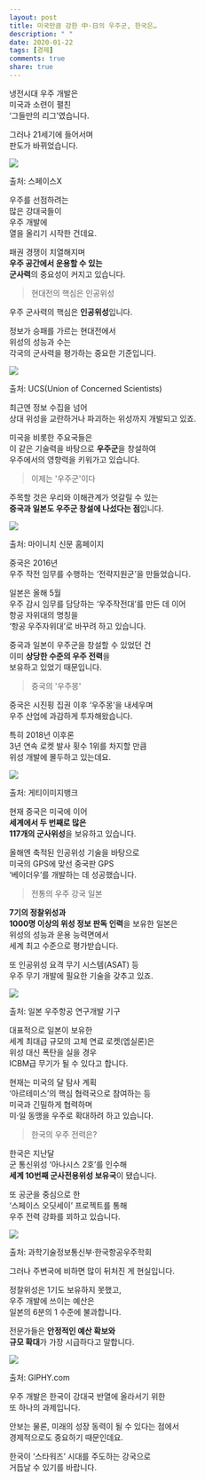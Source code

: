 ```yaml
---
layout: post
title: 미국만큼 강한 中·日의 우주군, 한국은…
description: " "
date: 2020-01-22
tags: [경제]
comments: true
share: true
---
```



냉전시대 우주 개발은  
미국과 소련이 펼친  
‘그들만의 리그’였습니다.  
  
그러나 21세기에 들어서며  
판도가 바뀌었습니다.

![](https://post-phinf.pstatic.net/MjAyMDEyMTZfNCAg/MDAxNjA4MDc3MDgxNDE2.XVbhJXtWH54Z4-BwVXnJiOelF3W81r0wQwcJ1h5uBLwg.GPwE2Xslx3X8TOeXAsKbHIn-uT2yTiPajr-z9C61Aykg.PNG/1._%EC%8A%A4%ED%8E%98%EC%9D%B4%EC%8A%A4x.png?type=w1200)

출처: 스페이스X

우주를 선점하려는  
많은 강대국들이  
우주 개발에  
열을 올리기 시작한 건데요.  
  
패권 경쟁이 치열해지며  
**우주 공간에서 운용할 수 있는**  
**군사력**의 중요성이 커지고 있습니다.

> 현대전의 핵심은 인공위성

우주 군사력의 핵심은  **인공위성**입니다.  
  
정보가 승패를 가르는 현대전에서  
위성의 성능과 수는  
각국의 군사력을 평가하는 중요한 기준입니다.

![](https://post-phinf.pstatic.net/MjAyMDEyMTZfMSAg/MDAxNjA4MDc3MTE4MzU2.ZKBRPvEmmQOk_hwMsrQ2Z-4WbjaJjsSkipWsNxQhL3wg.e7gY-TXrNCIT-7r1xiunT_xA_p952qnJPkTiAm3nmKEg.PNG/2._%EB%A7%A4%EA%B2%BD_%ED%94%84%EB%A6%AC%EB%AF%B8%EC%97%84_%EC%B5%9C%EC%A2%85.png?type=w1200)

출처: UCS(Union of Concerned Scientists)

최근엔 정보 수집을 넘어  
상대 위성을 교란하거나 파괴하는 위성까지 개발되고 있죠.  
  
미국을 비롯한 주요국들은  
이 같은 기술력을 바탕으로 **우주군**을 창설하여  
우주에서의 영향력을 키워가고 있습니다.

> 이제는 '우주군'이다

주목할 것은 우리와 이해관계가 엇갈릴 수 있는  
**중국과 일본도 우주군 창설에 나섰다는 점**입니다.

![](https://post-phinf.pstatic.net/MjAyMDEyMTZfMjI5/MDAxNjA4MDc3MTcyOTY3.W0ih8zeeYmpNhGR02XioZeH-DN4rdGUwMRy0kt03EkMg.2uTs-4gWCH52Yn7iDHuLRlia5OIJVZni3VG4-x0xPBsg.PNG/3._%EB%A7%88%EC%9D%B4%EB%8B%88%EC%B9%98_%ED%99%88%ED%8E%98%EC%9D%B4%EC%A7%80_%EC%B5%9C%EC%A2%85.png?type=w1200)

출처: 마이니치 신문 홈페이지

중국은 2016년  
우주 작전 임무를 수행하는 ‘전략지원군’을 만들었습니다.  
  
일본은 올해 5월  
우주 감시 임무를 담당하는 ‘우주작전대’를 만든 데 이어  
항공 자위대의 명칭을  
‘항공 우주자위대’로 바꾸려 하고 있습니다.  
  
중국과 일본이 우주군을 창설할 수 있었던 건  
이미  **상당한 수준의 우주 전력**을  
보유하고 있었기 때문입니다.

> 중국의 '우주몽'

중국은 시진핑 집권 이후 ‘우주몽’을 내세우며  
우주 산업에 과감하게 투자해왔습니다.  
  
특히 2018년 이후론  
3년 연속 로켓 발사 횟수 1위를 차지할 만큼  
위성 개발에 몰두하고 있는데요.

![](https://post-phinf.pstatic.net/MjAyMDEyMTZfMTU4/MDAxNjA4MDc3MjM1MjY5.B5dU-OYZfL1zrFBa_JqnLvfkweMU7IDlTAvYwMC0wEMg.dBGZhx8akR2N2-9qh7FkeP0i2tJV7E4JapArNwaA-Dkg.PNG/4._%EA%B2%8C%ED%8B%B0%EC%B5%9C%EC%A2%85.png?type=w1200)

출처: 게티이미지뱅크

현재 중국은 미국에 이어  
**세계에서 두 번째로 많은**  
**117개의 군사위성**을 보유하고 있습니다.  
  
올해엔 축적된 인공위성 기술을 바탕으로  
미국의 GPS에 맞선 중국판 GPS  
‘베이더우’를 개발하는 데 성공했습니다.

> 전통의 우주 강국 일본

**7기의 정찰위성과**  
**1000명 이상의 위성 정보 판독 인력**을 보유한 일본은  
위성의 성능과 운용 능력면에서  
세계 최고 수준으로 평가받습니다.  
  
또 인공위성 요격 무기 시스템(ASAT) 등  
우주 무기 개발에 필요한 기술을 갖추고 있죠.

![](https://post-phinf.pstatic.net/MjAyMDEyMTZfMTgw/MDAxNjA4MDc3MjgxMTIy.YLBm_Z7UtmNCKCLkSDZ5mv0B6tEw38z7fRjC-GmsXLUg.PY_BPM9ZE-Gn8l6BMiRqxK-PbHFjYGej4FE92ku0AtAg.PNG/5._%EC%9D%BC%EB%B3%B8%EC%9A%B0%EC%A3%BC%ED%95%AD%EA%B3%B5%EC%97%B0%EA%B5%AC%EA%B0%9C%EB%B0%9C%EA%B8%B0%EA%B5%AC_%EC%B5%9C%EC%A2%85.png?type=w1200)

출처: 일본 우주항공 연구개발 기구

대표적으로 일본이 보유한  
세계 최대급 규모의 고체 연료 로켓(엡실론)은  
위성 대신 폭탄을 실을 경우  
ICBM급 무기가 될 수 있다고 합니다.  
  
현재는 미국의 달 탐사 계획  
‘아르테미스’의 핵심 협력국으로 참여하는 등  
미국과 긴밀하게 협력하며  
미·일 동맹을 우주로 확대하려 하고 있습니다.

> 한국의 우주 전력은?

한국은 지난달  
군 통신위성 ‘아나시스 2호’를 인수해  
**세계 10번째 군사전용위성 보유국**이 됐습니다.  
  
또 공군을 중심으로 한  
‘스페이스 오딧세이’ 프로젝트를 통해  
우주 전력 강화를 꾀하고 있습니다.

![](https://post-phinf.pstatic.net/MjAyMDEyMTZfMTkz/MDAxNjA4MDc3MzM5Nzcw.QwzZkPv3lNYy2w99WpG5mgc4qUzWOL8NBRz1NDKgF8Yg.DdykjHXkF7z0B8muigpbcX9JVgSOwlbbSFZLBOXU6NYg.PNG/6._%EC%B5%9C%EC%A2%85.png?type=w1200)

출처: 과학기술정보통신부·한국항공우주학회

그러나 주변국에 비하면 많이 뒤처진 게 현실입니다.  
  
정찰위성은 1기도 보유하지 못했고,  
우주 개발에 쓰이는 예산은  
일본의 6분의 1 수준에 불과합니다.  
  
전문가들은  **안정적인 예산 확보와**  
**규모 확대**가 가장 시급하다고 말합니다.

![](https://post-phinf.pstatic.net/MjAyMDEyMTZfMTc5/MDAxNjA4MDc3MzcyOTcw.TzNqZjWMUMdj2OWOxY7IhXhtuNbxT-8kBuAAizOP9g8g.n0pJq_pDCYNYNK64urQxZ-AYEOhXUhp2qKZ89JDYqg0g.GIF/%EC%8B%9C%ED%80%80%EC%8A%A4_02_2.gif?type=w1200)

출처: GIPHY.com

우주 개발은 한국이 강대국 반열에 올라서기 위한  
또 하나의 과제입니다.  
  
안보는 물론, 미래의 성장 동력이 될 수 있다는 점에서  
경제적으로도 중요하기 때문인데요.  
  
한국이 ‘스타워즈’ 시대를 주도하는 강국으로  
거듭날 수 있기를 바랍니다.